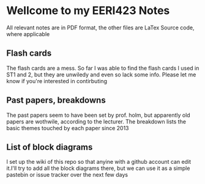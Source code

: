 # Wellcome to my EERI423 Notes

All relevant notes are in PDF format, the other files are LaTex Source code, where applicable

## Flash cards
The flash cards are a mess. So far I was able to find the flash cards I used in ST1 and 2, but they are unwiledy and even so lack some info. Please let me know if you're interested in contirbuting

## Past papers, breakdowns
The past papers seem to have been set by prof. holm, but apparently old papers are wothwile, according to the lecturer. The breakdown lists the basic themes touched by each paper since 2013

## List of block diagrams
I set up the wiki of this repo so that anyine with a github account can edit it.I'll try to add all the block diagrams there, but we can use it as a simple pastebin or issue tracker over the next few days
